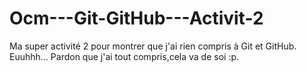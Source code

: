 # Ocm---Git-GitHub---Activit-2
Ma super activité 2 pour montrer que j'ai rien compris à Git et GitHub. Euuhhh... Pardon que j'ai tout compris,cela va de soi :p.
